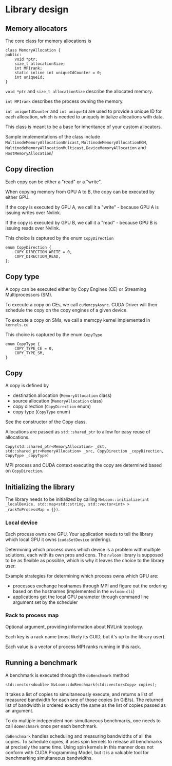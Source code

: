 # Library design

## Memory allocators

The core class for memory allocations is

```
class MemoryAllocation {
public:
    void *ptr;
    size_t allocationSize;
    int MPIrank;
    static inline int uniqueIdCounter = 0;
    int uniqueId;
}
```

`void *ptr` and `size_t allocationSize` describe the allocated memory.

`int MPIrank` describes the process owning the memory.

`int uniqueIdCounter` and `int uniqueId` are used to provide a unique ID for each allocation, which is needed to uniquely initialize allocations with data.

This class is meant to be a base for inheritance of your custom allocators.

Sample implementations of the class include `MultinodeMemoryAllocationUnicast`, `MultinodeMemoryAllocationEGM`, `MultinodeMemoryAllocationMulticast`, `DeviceMemoryAllocation` and `HostMemoryAllocation`/

## Copy direction 

Each copy can be either a "read" or a "write". 

When copying memory from GPU A to B, the copy can be executed by either GPU.

If the copy is executed by GPU A, we call it a "write" - because GPU A is issuing writes over Nvlink.

If the copy is executed by GPU B, we call it a "read" - because GPU B is issuing reads over Nvlink.

This choice is captured by the enum `CopyDirection`

```
enum CopyDirection {
    COPY_DIRECTION_WRITE = 0,
    COPY_DIRECTION_READ,
};
```

## Copy type

A copy can be executed either by Copy Engines (CE) or Streaming Multiprocessors (SM).

To execute a copy on CEs, we call `cuMemcpyAsync`. CUDA Driver will then schedule the copy on the copy engines of a given device.

To execute a copy on SMs, we call a memcpy kernel implemented in `kernels.cu`

This choice is captured by the enum `CopyType`

```
enum CopyType {
    COPY_TYPE_CE = 0,
    COPY_TYPE_SM,
}
```

## Copy

A copy is defined by
- destination allocation (`MemoryAllocation` class)
- source allocation (`MemoryAllocation` class)
- copy direction (`CopyDirection` enum)
- copy type (`CopyType` enum)

See the constructor of the Copy class.

Allocations are passed as `std::shared_ptr` to allow for easy reuse of allocations.

```
Copy(std::shared_ptr<MemoryAllocation> _dst, std::shared_ptr<MemoryAllocation> _src, CopyDirection _copyDirection, CopyType _copyType)
```

MPI process and CUDA context executing the copy are determined based on `CopyDirection`.

## Initializing the library

The library needs to be initialized by calling `NvLoom::initialize(int _localDevice, std::map<std::string, std::vector<int> > _rackToProcessMap = {})`.

### Local device

Each process owns one GPU. Your application needs to tell the library which local GPU it owns (`cudaSetDevice` ordering).

Determining which process owns which device is a problem with multiple solutions, each with its own pros and cons. The `nvloom` library is supposed to be as flexible as possible, which is why it leaves the choice to the library user. 

Example strategies for determining which process owns which GPU are:
- processes exchange hostnames through MPI and figure out the ordering based on the hostnames (implemented in the `nvloom-cli`)
- applications get the local GPU parameter through command line argument set by the scheduler

### Rack to process map

Optional argument, providing information about NVLink topology. 

Each key is a rack name (most likely its GUID, but it's up to the library user).

Each value is a vector of process MPI ranks running in this rack.

## Running a benchmark

A benchmark is executed through the `doBenchmark` method

```
std::vector<double> NvLoom::doBenchmark(std::vector<Copy> copies);
```

It takes a list of copies to simultaneously execute, and returns a list of measured bandwidth for each one of those copies (in GiB/s). The returned list of bandwidth is ordered exactly the same as the list of copies passed as an argument.

To do multiple independent non-simultaneous benchmarks, one needs to call `doBenchmark` once per each benchmark.

`doBenchmark` handles scheduling and measuring bandwidths of all the copies. To schedule copies, it uses spin kernels to release all benchmarks at precisely the same time. Using spin kernels in this manner does not conform with CUDA Programming Model, but it is a valuable tool for benchmarking simultaneous bandwidths.


